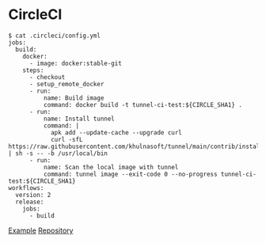 # CircleCI

```
$ cat .circleci/config.yml
jobs:
  build:
    docker:
      - image: docker:stable-git
    steps:
      - checkout
      - setup_remote_docker
      - run:
          name: Build image
          command: docker build -t tunnel-ci-test:${CIRCLE_SHA1} .
      - run:
          name: Install tunnel
          command: |
            apk add --update-cache --upgrade curl
            curl -sfL https://raw.githubusercontent.com/khulnasoft/tunnel/main/contrib/install.sh | sh -s -- -b /usr/local/bin
      - run:
          name: Scan the local image with tunnel
          command: tunnel image --exit-code 0 --no-progress tunnel-ci-test:${CIRCLE_SHA1}
workflows:
  version: 2
  release:
    jobs:
      - build
```

[Example][example]
[Repository][repository]

[example]: https://circleci.com/gh/aquasecurity/tunnel-ci-test
[repository]: https://github.com/aquasecurity/tunnel-ci-test
